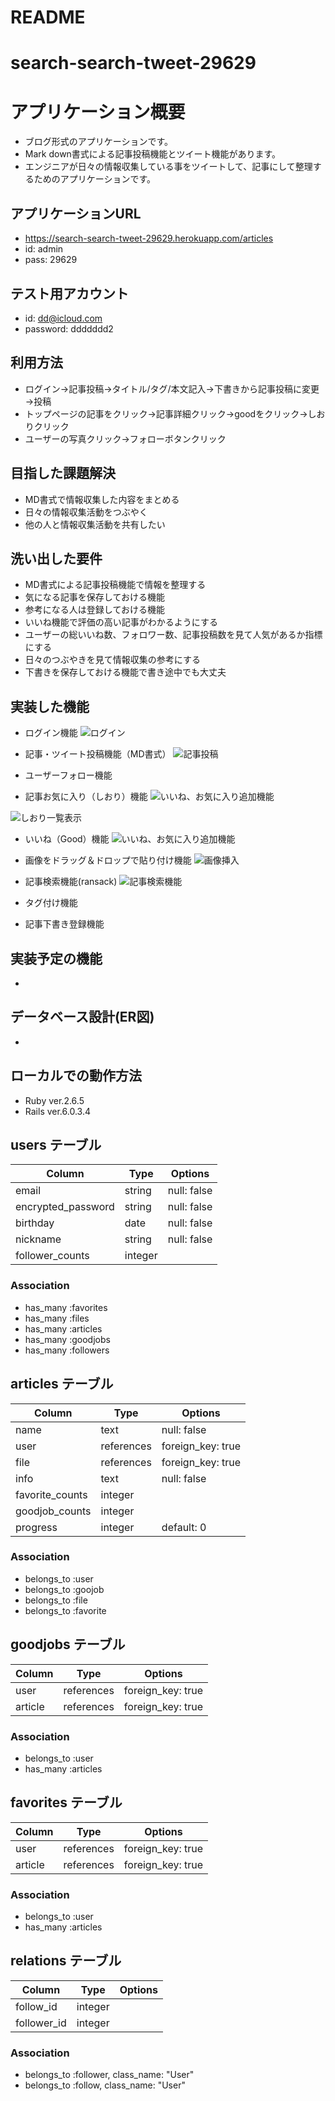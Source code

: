 # README

# search-search-tweet-29629

# アプリケーション概要
- ブログ形式のアプリケーションです。
- Mark down書式による記事投稿機能とツイート機能があります。
- エンジニアが日々の情報収集している事をツイートして、記事にして整理するためのアプリケーションです。

## アプリケーションURL
- https://search-search-tweet-29629.herokuapp.com/articles
- id: admin
- pass: 29629

## テスト用アカウント
- id: dd@icloud.com
- password: ddddddd2

## 利用方法
- ログイン→記事投稿→タイトル/タグ/本文記入→下書きから記事投稿に変更→投稿
- トップページの記事をクリック→記事詳細クリック→goodをクリック→しおりクリック
- ユーザーの写真クリック→フォローボタンクリック

## 目指した課題解決
- MD書式で情報収集した内容をまとめる
- 日々の情報収集活動をつぶやく
- 他の人と情報収集活動を共有したい

## 洗い出した要件
- MD書式による記事投稿機能で情報を整理する
- 気になる記事を保存しておける機能
- 参考になる人は登録しておける機能
- いいね機能で評価の高い記事がわかるようにする
- ユーザーの総いいね数、フォロワー数、記事投稿数を見て人気があるか指標にする
- 日々のつぶやきを見て情報収集の参考にする
- 下書きを保存しておける機能で書き途中でも大丈夫

## 実装した機能
- ログイン機能
![ログイン](https://user-images.githubusercontent.com/71271771/107730706-6c262480-6d37-11eb-97d0-70ca9d9b96bc.gif)
- 記事・ツイート投稿機能（MD書式）
![記事投稿](https://user-images.githubusercontent.com/71271771/107730783-9a0b6900-6d37-11eb-926c-39f820fbf811.gif)

- ユーザーフォロー機能

- 記事お気に入り（しおり）機能
![いいね、お気に入り追加機能](https://user-images.githubusercontent.com/71271771/107730795-a8f21b80-6d37-11eb-80fd-dc59e51e6421.gif)

![しおり一覧表示](https://user-images.githubusercontent.com/71271771/107730818-bd361880-6d37-11eb-8ce2-7ed120ad7ab8.gif)
- いいね（Good）機能
![いいね、お気に入り追加機能](https://user-images.githubusercontent.com/71271771/107730804-b1e2ed00-6d37-11eb-81e6-a90762d34c6a.gif)
- 画像をドラッグ＆ドロップで貼り付け機能
![画像挿入](https://user-images.githubusercontent.com/71271771/107730854-d63ec980-6d37-11eb-8d92-1bb0d8717e84.gif)
- 記事検索機能(ransack)
![記事検索機能](https://user-images.githubusercontent.com/71271771/107730893-eb1b5d00-6d37-11eb-85be-3dc374961289.gif)


- タグ付け機能

- 記事下書き登録機能


## 実装予定の機能
- 

## データベース設計(ER図)
- 

## ローカルでの動作方法
- Ruby ver.2.6.5
- Rails ver.6.0.3.4





## users テーブル

| Column             | Type    | Options     |
| ------------------ | ------- | ----------- |
| email              | string  | null: false |
| encrypted_password | string  | null: false |
| birthday           | date    | null: false |
| nickname           | string  | null: false |
| follower_counts    | integer |             |


### Association
- has_many :favorites
- has_many :files
- has_many :articles
- has_many :goodjobs
- has_many :followers

## articles テーブル

| Column          | Type       | Options                        |
| --------------- | -----------| ------------------------------ |
| name            | text       | null: false                    |
| user            | references | foreign_key: true              |
| file            | references | foreign_key: true              |
| info            | text       | null: false                    |
| favorite_counts | integer    |                                |
| goodjob_counts  | integer    |                                |
| progress        | integer    | default: 0                     |

### Association
- belongs_to :user
- belongs_to :goojob
- belongs_to :file
- belongs_to :favorite

## goodjobs テーブル

| Column          | Type       | Options                        |
| --------------- | -----------| ------------------------------ |
| user            | references | foreign_key: true              |
| article         | references | foreign_key: true              |

### Association
- belongs_to :user
- has_many :articles

## favorites テーブル

| Column          | Type       | Options                        |
| --------------- | -----------| ------------------------------ |
| user            | references | foreign_key: true              |
| article         | references | foreign_key: true              |

### Association
- belongs_to :user
- has_many :articles

## relations テーブル

| Column          | Type       | Options                        |
| --------------- | -----------| ------------------------------ |
| follow_id       | integer    |                                |
| follower_id     | integer    |                                |

### Association
- belongs_to :follower, class_name: "User"
- belongs_to :follow, class_name: "User"



